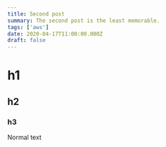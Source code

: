 ```yaml
---
title: Second post
summary: The second post is the least memorable.
tags: ['aws']
date: 2020-04-17T11:00:00.000Z
draft: false
---
```


# h1

## h2

### h3

Normal text
